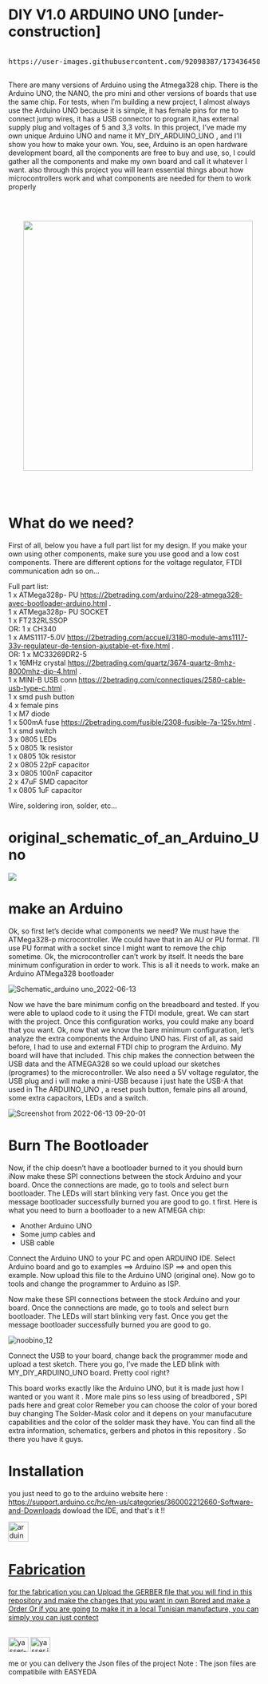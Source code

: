 # DIY V1.0 ARDUINO UNO [under-construction]

<pre>

https://user-images.githubusercontent.com/92098387/173436450-d35bd012-5046-4c63-943f-126d340215c2.mp4

</pre>


There are many versions of Arduino using the Atmega328 chip. 
There is the Arduino UNO, the NANO, 
the pro mini and other versions of boards that use the same chip.
For tests, when I’m building a new project, I almost always use the Arduino UNO because it is simple, it has female pins for me to connect jump wires,
it has a USB connector to program it,has external supply plug and voltages of 5 and 3,3 volts.
In this project, I’ve made my own unique Arduino UNO and name it MY_DIY_ARDUINO_UNO
, and I’ll show you how to make your own.
You, see, Arduino is an open hardware development board, all the components are free to buy and use, so,
I could gather all the components and make my own board and call it whatever I want. 
also through this project you will learn essential things about how microcontrollers work and what components are needed for them to work properly  



<pre>

<p align="center">
  <img width="460" height="500" src="https://upload.wikimedia.org/wikipedia/commons/3/38/Arduino_Uno_-_R3.jpg">
</p>

</pre>


# What do we need?

First of all, below you have a full part list for my design.
If you make your own using other components, 
make sure you use good and a low cost components. 
There are different options for the voltage regulator, 
FTDI communication adn so on...

Full part list:
<br /> 1 x ATMega328p- PU https://2betrading.com/arduino/228-atmega328-avec-bootloader-arduino.html . 
<br /> 1 x ATMega328p- PU SOCKET 
<br /> 1 x FT232RLSSOP 
<br />    OR: 1 x CH340 
<br /> 1 x AMS1117-5.0V https://2betrading.com/accueil/3180-module-ams1117-33v-regulateur-de-tension-ajustable-et-fixe.html . 
<br />    OR: 1 x MC33269DR2-5 
<br /> 1 x 16MHz crystal https://2betrading.com/quartz/3674-quartz-8mhz-8000mhz-dip-4.html . 
<br /> 1 x MINI-B USB conn https://2betrading.com/connectiques/2580-cable-usb-type-c.html .
<br /> 1 x smd push button 
<br /> 4 x female pins 
<br /> 1 x M7 diode 
<br /> 1 x 500mA fuse https://2betrading.com/fusible/2308-fusible-7a-125v.html .
<br /> 1 x smd switch 
<br /> 3 x 0805 LEDs 
<br /> 5 x 0805 1k resistor 
<br /> 1 x 0805 10k resistor 
<br /> 2 x 0805 22pF capacitor 
<br /> 3 x 0805 100nF capacitor 
<br /> 2 x 47uF SMD capacitor 
<br /> 1 x 0805 1uF capacitor 

Wire, soldering iron, solder, etc...

# original_schematic_of_an_Arduino_Uno


![](https://electronoobs.io/uploads/project_images/182/4c5bde74a8f110656874902f07378009_1.png)


# make an Arduino

Ok, so first let’s decide what components we need? We must have the ATMega328-p microcontroller. We could have that in an AU or PU format. I’ll use PU format with a socket since I might want to remove the chip sometime.
Ok, the microcontroller can’t work by itself. It needs the bare minimum configuration in order to work. This is all it needs to work.
make an Arduino ATMega328 bootloader

![Schematic_arduino uno_2022-06-13](https://user-images.githubusercontent.com/92098387/173309899-7fd499dc-1672-4fcc-847d-7c39195aeed7.png)

Now we have the bare minimum config on the breadboard and tested.
If you were able to uplaod code to it using the FTDI module, 
great. We can start with the project. Once this configuration works, 
you could make any board that you want.
Ok, now that we know the bare minimum configuration, 
let’s analyze the extra components the Arduino UNO has. 
First of all, as said before, 
I had to use and external FTDI chip to program the Arduino. 
My board will have that included. This chip makes the connection between the USB data and the ATMEGA328 so we could upload our sketches (programes) to the microcontroller. 
We also need a 5V voltage regulator, 
the USB plug and i will make a mini-USB because i just hate the USB-A that used in The ARDUINO_UNO ,
a reset push button, female pins all around, 
some extra capacitors, LEDs and a switch. 




   ![Screenshot from 2022-06-13 09-20-01](https://user-images.githubusercontent.com/92098387/173310860-e0f19d26-c005-4f27-9e1a-8b9238da8982.png)

# Burn The Bootloader


Now, if the chip doesn’t have a bootloader burned to it you should burn iNow make these SPI connections between the stock Arduino and your board. Once the connections are made, go to tools and select burn bootloader. The LEDs will start blinking very fast. Once you get the message bootloader successfully burned you are good to go. t first. Here is what you need to burn a bootloader to a new ATMEGA chip:

- Another Arduino UNO
- Some jump cables and
- USB cable

Connect the Arduino UNO to your PC and open ARDUINO IDE. Select Arduino board and go to examples ==> Arduino ISP ==> and open this example. Now upload this file to the Arduino UNO (original one). Now go to tools and change the programmer to Arduino as ISP. 

Now make these SPI connections between the stock Arduino and your board. Once the connections are made, go to tools and select burn bootloader. The LEDs will start blinking very fast. Once you get the message bootloader successfully burned you are good to go. 

![noobino_12](https://user-images.githubusercontent.com/92098387/174144200-5afe389b-bb0c-4182-8277-f0124ddebde7.png)
 

Connect the USB to your board, change back the programmer mode and upload a test sketch. There you go, I’ve made the LED blink with MY_DIY_ARDUINO_UNO  board. Pretty cool right?

This board works exactly like the Arduino UNO, but it is made just how I wanted or you want it . More male pins so less using of breadbored , SPI pads here and great color Remeber you can choose the color of your bored buy changing The Solder-Mask color and it depens on your manufacuture capabilities and the color of the solder mask they have. You can find all the extra information, schematics, gerbers and photos in this repository . So there you have it guys. 

# Installation 

you just need to go to the arduino website here : https://support.arduino.cc/hc/en-us/categories/360002212660-Software-and-Downloads
dowload the IDE, and that's it !! 
<br /> <p align="left"> <a href="https://www.arduino.cc/" target="_blank" rel="noreferrer"> <img src="https://cdn.worldvectorlogo.com/logos/arduino-1.svg" alt="arduino" width="40" height="40"/>
# Fabrication 

   
for the fabrication you can Upload the GERBER file that you will find in this repository and make the changes that you want in own Bored and make a Order 
Or if you are going to make it in a local Tunisian manufacture, you can simply  you can just contect 
   
<br /> <a href="https://linkedin.com/in/yasser-jamli-718582206/" target="blank"><img align="center" src="https://raw.githubusercontent.com/rahuldkjain/github-profile-readme-generator/master/src/images/icons/Social/linked-in-alt.svg" alt="yasser-jamli-718582206/" height="30" width="40" /></a>
<a href="https://fb.com/yasser.jemli.14/" target="blank"><img align="center" src="https://raw.githubusercontent.com/rahuldkjain/github-profile-readme-generator/master/src/images/icons/Social/facebook.svg" alt="yasser.jemli.14/" height="30" width="40" /></a>
</p>
me or you can delivery the Json files of the project 
Note : The json files are compatibile with EASYEDA 
